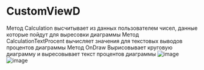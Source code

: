 # CustomViewD
Метод Calculation высчитывает из данных пользователем чисел, данные которые пойдут для выресовки диаграммы
Метод CalculationTextProcent вычисляет значения для текстовых выводов процентов диаграммы
Метод OnDraw Вырисовывает круговую диаграмму и выресовывает текст процентов диаграммы 
![image](https://user-images.githubusercontent.com/89976364/209186430-9131f68d-9c65-4391-bf08-8961ee66afd5.png)
![image](https://user-images.githubusercontent.com/89976364/209188917-6043b56b-7665-43ba-b761-5132743fe506.png)

